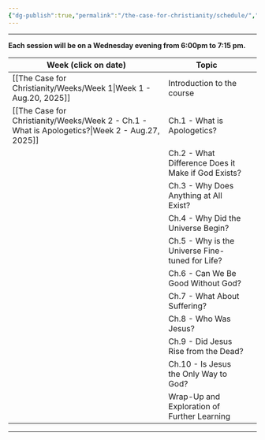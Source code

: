 ```yaml
---
{"dg-publish":true,"permalink":"/the-case-for-christianity/schedule/","noteIcon":""}
---
```


---

**Each session will be on a Wednesday evening from 6:00pm to 7:15 pm.**

| Week (click on date)                                            | Topic                                              |     |
| --------------------------------------------------------------- | -------------------------------------------------- | --- |
| [[The Case for Christianity/Weeks/Week 1\|Week 1 - Aug.20, 2025]]                               | Introduction to the course                         |     |
| [[The Case for Christianity/Weeks/Week 2 - Ch.1 - What is Apologetics?\|Week 2 - Aug.27, 2025]] | Ch.1 - What is Apologetics?                        |     |
|                                                                 | Ch.2 - What Difference Does it Make if God Exists? |     |
|                                                                 | Ch.3 - Why Does Anything at All Exist?             |     |
|                                                                 | Ch.4 - Why Did the Universe Begin?                 |     |
|                                                                 | Ch.5 - Why is the Universe Fine-tuned for Life?    |     |
|                                                                 | Ch.6 - Can We Be Good Without God?                 |     |
|                                                                 | Ch.7 - What About Suffering?                       |     |
|                                                                 | Ch.8 - Who Was Jesus?                              |     |
|                                                                 | Ch.9 - Did Jesus Rise from the Dead?               |     |
|                                                                 | Ch.10 - Is Jesus the Only Way to God?              |     |
|                                                                 | Wrap-Up and Exploration of Further Learning        |     |

---